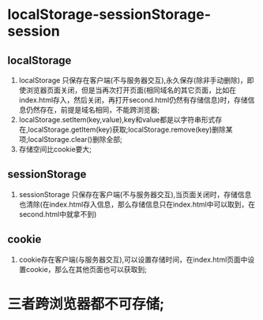 # localStorage-sessionStorage-session

## localStorage
1. localStorage 只保存在客户端(不与服务器交互),永久保存(除非手动删除)，即使浏览器页面关闭，但是当再次打开页面(相同域名的其它页面，比如在index.html存入，然后关闭，再打开second.html仍然有存储信息)时，存储信息仍然存在，前提是域名相同，不能跨浏览器;
2. localStorage.setItem(key,value),key和value都是以字符串形式存在,localStorage.getItem(key)获取;localStorage.remove(key)删除某项;localStorage.clear()删除全部;
3. 存储空间比cookie要大;
## sessionStorage
1. sessionStorage 只保存在客户端(不与服务器交互),当页面关闭时，存储信息也清除(在index.html存入信息，那么存储信息只在index.html中可以取到，在second.html中就拿不到)

## cookie 
1. cookie存在客户端(与服务器交互),可以设置存储时间，在index.html页面中设置cookie，那么在其他页面也可以获取到;
# 三者跨浏览器都不可存储;